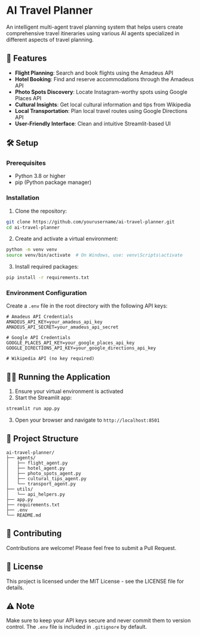 # AI Travel Planner

An intelligent multi-agent travel planning system that helps users create comprehensive travel itineraries using various AI agents specialized in different aspects of travel planning.

## 🚀 Features

- **Flight Planning**: Search and book flights using the Amadeus API
- **Hotel Booking**: Find and reserve accommodations through the Amadeus API
- **Photo Spots Discovery**: Locate Instagram-worthy spots using Google Places API
- **Cultural Insights**: Get local cultural information and tips from Wikipedia
- **Local Transportation**: Plan local travel routes using Google Directions API
- **User-Friendly Interface**: Clean and intuitive Streamlit-based UI

## 🛠️ Setup

### Prerequisites

- Python 3.8 or higher
- pip (Python package manager)

### Installation

1. Clone the repository:
```bash
git clone https://github.com/yourusername/ai-travel-planner.git
cd ai-travel-planner
```

2. Create and activate a virtual environment:
```bash
python -m venv venv
source venv/bin/activate  # On Windows, use: venv\Scripts\activate
```

3. Install required packages:
```bash
pip install -r requirements.txt
```

### Environment Configuration

Create a `.env` file in the root directory with the following API keys:

```env
# Amadeus API Credentials
AMADEUS_API_KEY=your_amadeus_api_key
AMADEUS_API_SECRET=your_amadeus_api_secret

# Google API Credentials
GOOGLE_PLACES_API_KEY=your_google_places_api_key
GOOGLE_DIRECTIONS_API_KEY=your_google_directions_api_key

# Wikipedia API (no key required)
```

## 🏃‍♂️ Running the Application

1. Ensure your virtual environment is activated
2. Start the Streamlit app:
```bash
streamlit run app.py
```
3. Open your browser and navigate to `http://localhost:8501`

## 📁 Project Structure

```
ai-travel-planner/
├── agents/
│   ├── flight_agent.py
│   ├── hotel_agent.py
│   ├── photo_spots_agent.py
│   ├── cultural_tips_agent.py
│   └── transport_agent.py
├── utils/
│   └── api_helpers.py
├── app.py
├── requirements.txt
├── .env
└── README.md
```

## 🤝 Contributing

Contributions are welcome! Please feel free to submit a Pull Request.

## 📝 License

This project is licensed under the MIT License - see the LICENSE file for details.

## ⚠️ Note

Make sure to keep your API keys secure and never commit them to version control. The `.env` file is included in `.gitignore` by default.
